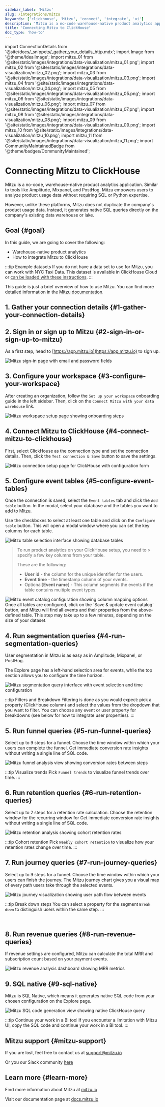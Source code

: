 ```yaml
---
sidebar_label: 'Mitzu'
slug: /integrations/mitzu
keywords: ['clickhouse', 'Mitzu', 'connect', 'integrate', 'ui']
description: 'Mitzu is a no-code warehouse-native product analytics application.'
title: 'Connecting Mitzu to ClickHouse'
doc_type: 'how-to'
---
```


import ConnectionDetails from '@site/docs/_snippets/_gather_your_details_http.mdx';
import Image from '@theme/IdealImage';
import mitzu_01 from '@site/static/images/integrations/data-visualization/mitzu_01.png';
import mitzu_02 from '@site/static/images/integrations/data-visualization/mitzu_02.png';
import mitzu_03 from '@site/static/images/integrations/data-visualization/mitzu_03.png';
import mitzu_04 from '@site/static/images/integrations/data-visualization/mitzu_04.png';
import mitzu_05 from '@site/static/images/integrations/data-visualization/mitzu_05.png';
import mitzu_06 from '@site/static/images/integrations/data-visualization/mitzu_06.png';
import mitzu_07 from '@site/static/images/integrations/data-visualization/mitzu_07.png';
import mitzu_08 from '@site/static/images/integrations/data-visualization/mitzu_08.png';
import mitzu_09 from '@site/static/images/integrations/data-visualization/mitzu_09.png';
import mitzu_10 from '@site/static/images/integrations/data-visualization/mitzu_10.png';
import mitzu_11 from '@site/static/images/integrations/data-visualization/mitzu_11.png';
import CommunityMaintainedBadge from '@theme/badges/CommunityMaintained';

# Connecting Mitzu to ClickHouse

<CommunityMaintainedBadge/>

Mitzu is a no-code, warehouse-native product analytics application. Similar to tools like Amplitude, Mixpanel, and PostHog, Mitzu empowers users to analyze product usage data without requiring SQL or Python expertise.

However, unlike these platforms, Mitzu does not duplicate the company's product usage data. Instead, it generates native SQL queries directly on the company's existing data warehouse or lake.

## Goal {#goal}

In this guide, we are going to cover the following:

- Warehouse-native product analytics
- How to integrate Mitzu to ClickHouse

:::tip Example datasets
If you do not have a data set to use for Mitzu, you can work with NYC Taxi Data.
This dataset is available in ClickHouse Cloud or [can be loaded with these instructions](/getting-started/example-datasets/nyc-taxi).
:::

This guide is just a brief overview of how to use Mitzu. You can find more detailed information in the [Mitzu documentation](https://docs.mitzu.io/).

## 1. Gather your connection details {#1-gather-your-connection-details}

<ConnectionDetails />

## 2. Sign in or sign up to Mitzu {#2-sign-in-or-sign-up-to-mitzu}

As a first step, head to [https://app.mitzu.io](https://app.mitzu.io) to sign up.

<Image size="lg" img={mitzu_01} alt="Mitzu sign-in page with email and password fields" border />

## 3. Configure your workspace {#3-configure-your-workspace}

After creating an organization, follow the `Set up your workspace` onboarding guide in the left sidebar. Then, click on the `Connect Mitzu with your data warehouse` link.

<Image size="lg" img={mitzu_02} alt="Mitzu workspace setup page showing onboarding steps" border />

## 4. Connect Mitzu to ClickHouse {#4-connect-mitzu-to-clickhouse}

First, select ClickHouse as the connection type and set the connection details. Then, click the `Test connection & Save` button to save the settings.

<Image size="lg" img={mitzu_03} alt="Mitzu connection setup page for ClickHouse with configuration form" border />

## 5. Configure event tables {#5-configure-event-tables}

Once the connection is saved, select the `Event tables` tab and click the `Add table` button. In the modal, select your database and the tables you want to add to Mitzu.

Use the checkboxes to select at least one table and click on the `Configure table` button. This will open a modal window where you can set the key columns for each table.

<Image size="lg" img={mitzu_04} alt="Mitzu table selection interface showing database tables" border />
<br/>

> To run product analytics on your ClickHouse setup, you need to > specify a few key columns from your table.
>
> These are the following:
>
> - **User id** - the column for the unique identifier for the users.
> - **Event time** - the timestamp column of your events.
> - Optional[**Event name**] - This column segments the events if the table contains multiple event types.

<Image size="lg" img={mitzu_05} alt="Mitzu event catalog configuration showing column mapping options" border />
<br/>
Once all tables are configured, click on the `Save & update event catalog` button, and  Mitzu will find all events and their properties from the above-defined table. This step may take up to a few minutes, depending on the size of your dataset.

## 4. Run segmentation queries {#4-run-segmentation-queries}

User segmentation in Mitzu is as easy as in Amplitude, Mixpanel, or PostHog.

The Explore page has a left-hand selection area for events, while the top section allows you to configure the time horizon.

<Image size="lg" img={mitzu_06} alt="Mitzu segmentation query interface with event selection and time configuration" border />

<br/>

:::tip Filters and Breakdown
Filtering is done as you would expect: pick a property (ClickHouse column) and select the values from the dropdown that you want to filter.
You can choose any event or user property for breakdowns (see below for how to integrate user properties).
:::

## 5. Run funnel queries {#5-run-funnel-queries}

Select up to 9 steps for a funnel. Choose the time window within which your users can complete the funnel.
Get immediate conversion rate insights without writing a single line of SQL code.

<Image size="lg" img={mitzu_07} alt="Mitzu funnel analysis view showing conversion rates between steps" border />

<br/>

:::tip Visualize trends
Pick `Funnel trends` to visualize funnel trends over time.
:::

## 6. Run retention queries {#6-run-retention-queries}

Select up to 2 steps for a retention rate calculation. Choose the retention window for the recurring window for
Get immediate conversion rate insights without writing a single line of SQL code.

<Image size="lg" img={mitzu_08} alt="Mitzu retention analysis showing cohort retention rates" border />

<br/>

:::tip Cohort retention
Pick `Weekly cohort retention` to visualize how your retention rates change over time.
:::

## 7. Run journey queries {#7-run-journey-queries}
Select up to 9 steps for a funnel. Choose the time window within which your users can finish the journey. The Mitzu journey chart gives you a visual map of every path users take through the selected events.

<Image size="lg" img={mitzu_09} alt="Mitzu journey visualization showing user path flow between events" border />
<br/>

:::tip Break down steps
You can select a property for the segment `Break down` to distinguish users within the same step.
:::

<br/>

## 8. Run revenue queries {#8-run-revenue-queries}
If revenue settings are configured, Mitzu can calculate the total MRR and subscription count based on your payment events.

<Image size="lg" img={mitzu_10} alt="Mitzu revenue analysis dashboard showing MRR metrics" border />

## 9. SQL native {#9-sql-native}

Mitzu is SQL Native, which means it generates native SQL code from your chosen configuration on the Explore page.

<Image size="lg" img={mitzu_11} alt="Mitzu SQL code generation view showing native ClickHouse query" border />

<br/>

:::tip Continue your work in a BI tool
If you encounter a limitation with Mitzu UI, copy the SQL code and continue your work in a BI tool.
:::

## Mitzu support {#mitzu-support}

If you are lost, feel free to contact us at [support@mitzu.io](email://support@mitzu.io)

Or you our Slack community [here](https://join.slack.com/t/mitzu-io/shared_invite/zt-1h1ykr93a-_VtVu0XshfspFjOg6sczKg)

## Learn more {#learn-more}

Find more information about Mitzu at [mitzu.io](https://mitzu.io)

Visit our documentation page at [docs.mitzu.io](https://docs.mitzu.io)
